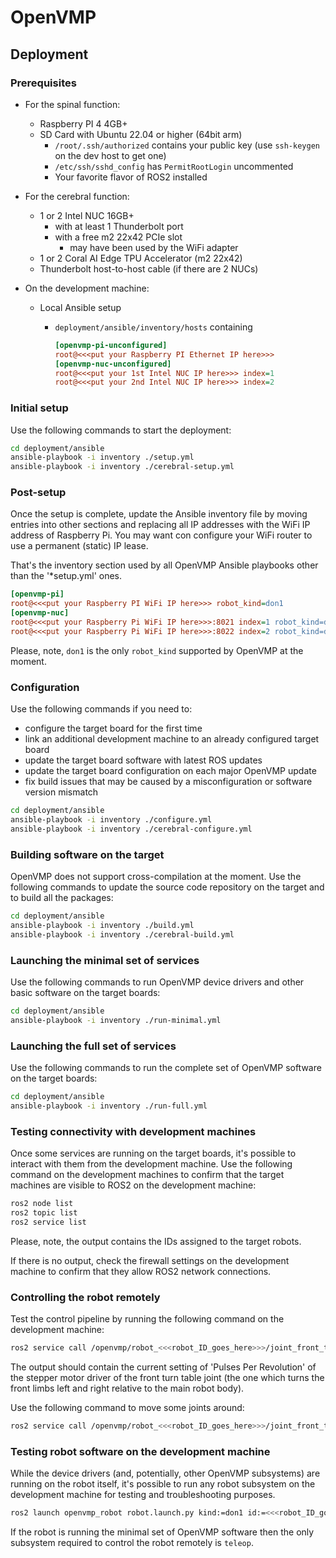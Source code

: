 # OpenVMP

## Deployment

### Prerequisites

- For the spinal function:
  - Raspberry PI 4 4GB+
  - SD Card with Ubuntu 22.04 or higher (64bit arm)
    - `/root/.ssh/authorized` contains your public key
      (use `ssh-keygen` on the dev host to get one)
    - `/etc/ssh/sshd_config` has `PermitRootLogin` uncommented
    - Your favorite flavor of ROS2 installed

- For the cerebral function:
  - 1 or 2 Intel NUC 16GB+
    - with at least 1 Thunderbolt port
    - with a free m2 22x42 PCIe slot
      - may have been used by the WiFi adapter
  - 1 or 2 Coral AI Edge TPU Accelerator (m2 22x42)
  - Thunderbolt host-to-host cable (if there are 2 NUCs)

- On the development machine:
  - Local Ansible setup
    - `deployment/ansible/inventory/hosts` containing

      ```ini
      [openvmp-pi-unconfigured]
      root@<<<put your Raspberry PI Ethernet IP here>>>
      [openvmp-nuc-unconfigured]
      root@<<<put your 1st Intel NUC IP here>>> index=1
      root@<<<put your 2nd Intel NUC IP here>>> index=2
      ```

### Initial setup

Use the following commands to start the deployment:

```sh
cd deployment/ansible
ansible-playbook -i inventory ./setup.yml
ansible-playbook -i inventory ./cerebral-setup.yml
```

### Post-setup

Once the setup is complete,
update the Ansible inventory file by moving entries into other sections
and replacing all IP addresses with the WiFi IP address of Raspberry Pi. You may want con configure your WiFi router to use a permanent (static) IP lease.

That's the inventory section used by all OpenVMP Ansible playbooks other than the '*setup.yml' ones.

```ini
[openvmp-pi]
root@<<<put your Raspberry PI WiFi IP here>>> robot_kind=don1
[openvmp-nuc]
root@<<<put your Raspberry Pi WiFi IP here>>>:8021 index=1 robot_kind=don1
root@<<<put your Raspberry Pi WiFi IP here>>>:8022 index=2 robot_kind=don1
```

Please, note, `don1` is the only `robot_kind` supported by OpenVMP
at the moment.

### Configuration

Use the following commands if you need to:

- configure the target board for the first time
- link an additional development machine to an already configured target board
- update the target board software with latest ROS updates
- update the target board configuration on each major OpenVMP update
- fix build issues that may be caused by a misconfiguration or software version
  mismatch

```sh
cd deployment/ansible
ansible-playbook -i inventory ./configure.yml
ansible-playbook -i inventory ./cerebral-configure.yml
```

### Building software on the target

OpenVMP does not support cross-compilation at the moment.
Use the following commands to update the source code repository on the target
and to build all the packages:

```sh
cd deployment/ansible
ansible-playbook -i inventory ./build.yml
ansible-playbook -i inventory ./cerebral-build.yml
```

### Launching the minimal set of services

Use the following commands to run OpenVMP device drivers and other basic
software on the target boards:

```sh
cd deployment/ansible
ansible-playbook -i inventory ./run-minimal.yml
```

### Launching the full set of services

Use the following commands to run the complete set of OpenVMP software
on the target boards:

```sh
cd deployment/ansible
ansible-playbook -i inventory ./run-full.yml
```

### Testing connectivity with development machines

Once some services are running on the target boards,
it's possible to interact with them from the development machine.
Use the following command on the development machines to confirm
that the target machines are visible to ROS2 on the development machine:

```sh
ros2 node list
ros2 topic list
ros2 service list
```

Please, note, the output contains the IDs assigned to the target robots.

If there is no output, check the firewall settings on the development machine
to confirm that they allow ROS2 network connections.

### Controlling the robot remotely

Test the control pipeline by running the following command
on the development machine:

```sh
ros2 service call /openvmp/robot_<<<robot_ID_goes_here>>>/joint_front_turn_table_joint_actuator/modbus/get_ppr modbus/srv/ConfiguredHoldingRegisterRead '{}'
```

The output should contain the current setting of 'Pulses Per Revolution' of the
stepper motor driver of the front turn table joint
(the one which turns the front limbs left and right relative to the main robot
body).

Use the following command to move some joints around:

```sh
ros2 service call /openvmp/robot_<<<robot_ID_goes_here>>>/joint_front_turn_table_joint_actuator/velocity/set stepper_driver/srv/VelocitySet '{"velocity":2.0}'
```

### Testing robot software on the development machine

While the device drivers (and, potentially, other OpenVMP subsystems)
are running on the robot itself,
it's possible to run any robot subsystem on the development machine for
testing and troubleshooting purposes.

```sh
ros2 launch openvmp_robot robot.launch.py kind:=don1 id:=<<<robot_ID_goes_here>>> subsystem:=<<<robot_subsystem_name_goes_here>>>
```

If the robot is running the minimal set of OpenVMP software then the only subsystem
required to control the robot remotely is `teleop`.
